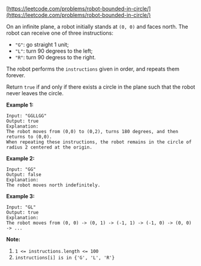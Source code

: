 [https://leetcode.com/problems/robot-bounded-in-circle/](https://leetcode.com/problems/robot-bounded-in-circle/)

On an infinite plane, a robot initially stands at `(0, 0)` and faces north.  The robot can receive one of three instructions:

- `"G"`: go straight 1 unit;
- `"L"`: turn 90 degrees to the left;
- `"R"`: turn 90 degress to the right.

The robot performs the `instructions` given in order, and repeats them forever.

Return `true` if and only if there exists a circle in the plane such that the robot never leaves the circle.

**Example 1:**
```
Input: "GGLLGG"
Output: true
Explanation:
The robot moves from (0,0) to (0,2), turns 180 degrees, and then returns to (0,0).
When repeating these instructions, the robot remains in the circle of radius 2 centered at the origin.
```

**Example 2:**
```
Input: "GG"
Output: false
Explanation:
The robot moves north indefinitely.
```

**Example 3:**
```
Input: "GL"
Output: true
Explanation:
The robot moves from (0, 0) -> (0, 1) -> (-1, 1) -> (-1, 0) -> (0, 0) -> ...
```

**Note:**

1. `1 <= instructions.length <= 100`
2. `instructions[i] is in {'G', 'L', 'R'}`

